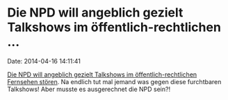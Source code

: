 Die NPD will angeblich gezielt Talkshows im öffentlich-rechtlichen \...
=======================================================================

Date: 2014-04-16 14:11:41

[Die NPD will angeblich gezielt Talkshows im öffentlich-rechtlichen
Fernsehen
stören](http://www.tagesschau.de/inland/npd-wahlkampf100.html). Na
endlich tut mal jemand was gegen diese furchtbaren Talkshows! Aber
musste es ausgerechnet die NPD sein?!
